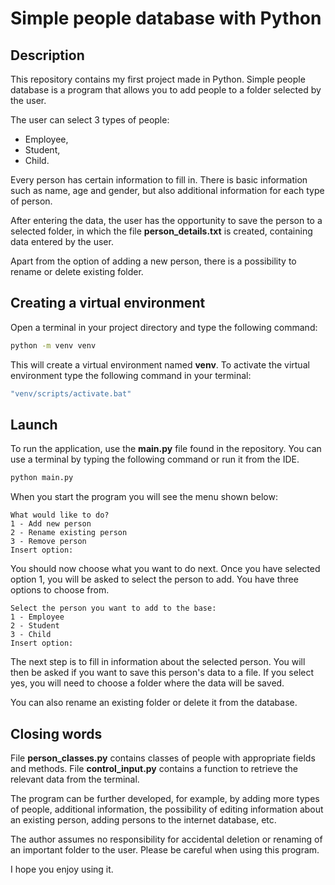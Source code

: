 # Simple people database with Python

## Description

This repository contains my first project made in Python. Simple people database is a program that allows you to add people to a folder selected by the user.

The user can select 3 types of people: 
* Employee,
* Student,
* Child.

Every person has certain information to fill in. There is basic information such as name, age and gender, but also additional information for each type of person.

After entering the data, the user has the opportunity to save the person to a selected folder, in which the file **person_details.txt** is created, containing data entered by the user.

Apart from the option of adding a new person, there is a possibility to rename or delete existing folder.

## Creating a virtual environment

Open a terminal in your project directory and type the following command:

```bash
python -m venv venv
```
This will create a virtual environment named **venv**. To activate the virtual environment type the following command in your terminal:

```bash
"venv/scripts/activate.bat"
```

## Launch

To run the application, use the **main.py** file found in the repository. You can use a terminal by typing the following command or run it from the IDE.

```bash
python main.py
```

When you start the program you will see the menu shown below:

```terminal
What would like to do?
1 - Add new person
2 - Rename existing person
3 - Remove person
Insert option: 
```
You should now choose what you want to do next. Once you have selected option 1, you will be asked to select the person to add. You have three options to choose from.

```terminal
Select the person you want to add to the base:
1 - Employee
2 - Student
3 - Child
Insert option: 
```
The next step is to fill in information about the selected person. You will then be asked if you want to save this person's data to a file. If you select yes, you will need to choose a folder where the data will be saved.

You can also rename an existing folder or delete it from the database.

## Closing words

File **person_classes.py** contains classes of people with appropriate fields and methods. File **control_input.py** contains a function to retrieve the relevant data from the terminal.

The program can be further developed, for example, by adding more types of people, additional information, the possibility of editing information about an existing person, adding persons to the internet database, etc.

The author assumes no responsibility for accidental deletion or renaming of an important folder to the user. Please be careful when using this program.

I hope you enjoy using it.
